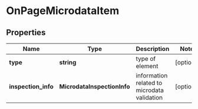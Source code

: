 # OnPageMicrodataItem

## Properties

| Name | Type | Description | Notes |
|------------ | ------------- | ------------- | -------------|
**type** | **string** | type of element |[optional]|
**inspection_info** | **MicrodataInspectionInfo** | information related to microdata validation |[optional]|